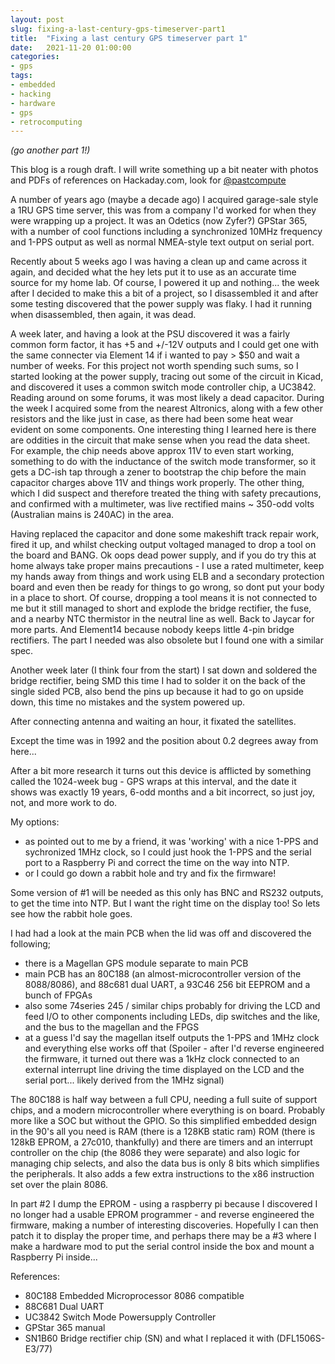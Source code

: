 ```yaml
---
layout: post
slug: fixing-a-last-century-gps-timeserver-part1
title:  "Fixing a last century GPS timeserver part 1"
date:   2021-11-20 01:00:00
categories:
- gps
tags:
- embedded
- hacking
- hardware
- gps
- retrocomputing
---
```


_(go another part 1!)_

This blog is a rough draft. I will write something up a bit neater with photos and PDFs of references on Hackaday.com, look for [@pastcompute](https://hackaday.io/pastcompute)

A number of years ago (maybe a decade ago) I acquired garage-sale style a 1RU GPS time server, this was from a company I'd worked for when they were wrapping up a project. It was an Odetics (now Zyfer?) GPStar 365, with a number of cool functions including a synchronized 10MHz frequency and 1-PPS output as well as normal NMEA-style text output on serial port.

Recently about 5 weeks ago I was having a clean up and came across it again, and decided what the hey lets put it to use as an accurate time source for my home lab. Of course, I powered it up and nothing... the week after I decided to make this a bit of a project, so I disassembled it and after some testing discovered that the power supply was flaky. I had it running when disassembled, then again, it was dead.

A week later, and having a look at the PSU discovered it was a fairly common form factor, it has +5 and +/-12V outputs and I could get one with the same connecter via Element 14 if i wanted to pay > $50 and wait a number of weeks. For this project not worth spending such sums, so I started looking at the power supply, tracing out some of the circuit in Kicad, and discovered it uses a common switch mode controller chip, a UC3842. Reading around on some forums, it was most likely a dead capacitor. During the week I acquired some from the nearest Altronics, along with a few other resistors and the like just in case, as there had been some heat wear evident on some components. One interesting thing I learned here is there are oddities in the circuit that make sense when you read the data sheet. For example, the chip needs above approx 11V to even start working, something to do with the inductance of the switch mode transformer, so it gets a DC-ish tap through a zener to bootstrap the chip before the main capacitor charges above 11V and things work properly. The other thing, which I did suspect and therefore treated the thing with safety precautions, and confirmed with a multimeter, was live rectified mains ~ 350-odd volts (Australian mains is 240AC) in the area.

Having replaced the capacitor and done some makeshift track repair work, fired it up, and whilst checking output voltaged managed to drop a tool on the board and BANG. Ok oops dead power supply, and if you do try this at home always take proper mains precautions - I use a rated multimeter, keep my hands away from things and work using ELB and a secondary protection board and even then be ready for things to go wrong, so dont put your body in a place to short. Of course, dropping a tool means it is not connected to me but it still managed to short and explode the bridge rectifier, the fuse, and a nearby NTC thermistor in the neutral line as well. Back to Jaycar for more parts. And Element14 because nobody keeps little 4-pin bridge rectifiers. The part I needed was also obsolete but I found one with a similar spec.

Another week later (I think four from the start) I sat down and soldered the bridge rectifier, being SMD this time I had to solder it on the back of the single sided PCB, also bend the pins up because it had to go on upside down, this time no mistakes and the system powered up.

After connecting antenna and waiting an hour, it fixated the satellites.

Except the time was in 1992 and the position about 0.2 degrees away from here...

After a bit more research it turns out this device is afflicted by something called the 1024-week bug - GPS wraps at this interval, and the date it shows was exactly 19 years, 6-odd months and a bit incorrect, so just joy, not, and more work to do.

My options:
- as pointed out to me by a friend, it was 'working' with a nice 1-PPS and sychronized 1MHz clock, so I could just hook the 1-PPS and the serial port to a Raspberry Pi and correct the time on the way into NTP.
- or I could go down a rabbit hole and try and fix the firmware!

Some version of #1 will be needed as this only has BNC and RS232 outputs, to get the time into NTP.
But I want the right time on the display too! So lets see how the rabbit hole goes.

I had had a look at the main PCB when the lid was off and discovered the following;
- there is a Magellan GPS module separate to main PCB
- main PCB has an 80C188 (an almost-microcontroller version of the 8088/8086), and 88c681 dual UART, a 93C46 256 bit EEPROM and a bunch of FPGAs
- also some 74series 245 / similar chips probably for driving the LCD and feed I/O to other components including LEDs, dip switches and the like, and the bus to the magellan and the FPGS
- at a guess I'd say the magellan itself outputs the 1-PPS and 1MHz clock and everything else works off that
(Spoiler - after I'd reverse engineered the firmware, it turned out there was a 1kHz clock connected to an external interrupt line driving the time displayed on the LCD and the serial port... likely derived from the 1MHz signal)

The 80C188 is half way between a full CPU, needing a full suite of support chips, and a modern microcontroller where everything is on board. Probably more like a SOC but without the GPIO. So this simplified embedded design in the 90's all you need is RAM (there is a 128KB static ram) ROM (there is 128kB EPROM, a 27c010, thankfully) and there are timers and an interrupt controller on the chip (the 8086 they were separate) and also logic for managing chip selects, and also the data bus is only 8 bits which simplifies the peripherals. It also adds a few extra instructions to the x86 instruction set over the plain 8086.
 
In part #2 I dump the EPROM - using a raspberry pi because I discovered I no longer had a usable EPROM programmer - and reverse engineered the firmware, making a number of interesting discoveries. Hopefully I can then patch it to display the proper time, and perhaps there may be a #3 where I make a hardware mod to put the serial control inside the box and mount a Raspberry Pi inside...

References:
- 80C188 Embedded Microprocessor 8086 compatible
- 88C681 Dual UART
- UC3842 Switch Mode Powersupply Controller
- GPStar 365 manual
- SN1B60 Bridge rectifier chip (SN) and what I replaced it with (DFL1506S-E3/77)


